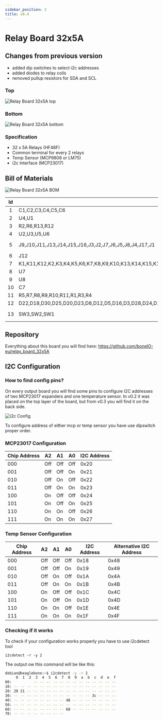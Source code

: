 ```yaml
---
sidebar_position: 2
title: v0.4
---
```


# Relay Board 32x5A

## Changes from previous version

- added dip switches to select i2c addresses
- added diodes to relay coils
- removed pullup resistors for SDA and SCL

### Top

![Relay Board 32x5A top](/img/32x5a_v0.4_top_small.jpg)

### Bottom

![Relay Board 32x5A bottom](/img/32x5a_v0.4_bottom_small.jpg)

### Specification

- 32 x 5A Relays (HF46F)
- Common terminal for every 2 relays
- Temp Sensor (MCP9808 or LM75)
- i2c Interface (MCP23017)

## Bill of Materials

![Relay Board 32x5A BOM](/img/32x5a_v0.4_bom_small.jpg)

| Id  | Designator                                                                                                                                            | Package                                                | Quantity | Designation          |
| :-: | ----------------------------------------------------------------------------------------------------------------------------------------------------- | ------------------------------------------------------ | -------- | -------------------- |
|  1  | C1,C2,C3,C4,C5,C6                                                                                                                                     | C_0603_1608Metric                                      | 6        | 100nF                |
|  2  | U4,U1                                                                                                                                                 | SSOP-28_5.3x10.2mm_P0.65mm                             | 2        | MCP23017_SS          |
|  3  | R2,R6,R13,R12                                                                                                                                         | R_0603_1608Metric                                      | 4        | 4.7k                 |
|  4  | U2,U3,U5,U6                                                                                                                                           | SOIC-18W_7.5x11.6mm_P1.27mm                            | 4        | ULN2803A             |
|  5  | J9,J10,J11,J13,J14,J15,J16,J3,J2,J7,J6,J5,J8,J4,J17,J1                                                                                                | PhoenixContact_GMSTBA_2,5_3-G_1x03_P7.50mm_Horizontal  | 16       | Screw_Terminal_01x03 |
|  6  | J12                                                                                                                                                   | PinHeader_2x04_P2.54mm_Vertical                        | 1        | Conn_02x04_Odd_Even  |
|  7  | K1,K11,K12,K2,K3,K4,K5,K6,K7,K8,K9,K10,K13,K14,K15,K16,K17,K18,K19,K20,K21,K22,K23,K24,K25,K26,K27,K28,K29,K30,K31,K32                                | HF46F                                                  | 32       | HF46F                |
|  8  | U7                                                                                                                                                    | SO-8_3.9x4.9mm_P1.27mm                                 | 1        | LM75_SO8             |
|  9  | U8                                                                                                                                                    | MSOP-8_3x3mm_P0.65mm                                   | 1        | MCP9808_MSOP         |
| 10  | C7                                                                                                                                                    | C_0603_1608Metric                                      | 1        | 100n                 |
| 11  | R5,R7,R8,R9,R10,R11,R1,R3,R4                                                                                                                          | R_0603_1608Metric                                      | 9        | 10k                  |
| 12  | D22,D18,D30,D25,D20,D23,D8,D12,D5,D16,D3,D28,D24,D10,D29,D32,D15,D11,D1,D26,D19,D13,D27,D17,D2,D31,D14,D7,D9,D6,D4,D21                                | D_MiniMELF                                             | 32       | LL4148               |
| 13  | SW3,SW2,SW1                                                                                                                                           | SW_DIP_SPSTx03_Slide_Omron_A6S-310x_W8.9mm_P2.54mm     | 3        | SW_DIP_x03           |

## Repository

Everything about this board you will find here: https://github.com/boneIO-eu/relay_board_32x5A

## I2C Configuration

### How to find config pins?

On every output board you will find some pins to configure I2C addresses of two MCP23017 expanders and one temperature sensor. In v0.2 it was placed on the top layer of the board, but from v0.3 you will find it on the back side.

![i2c Config](/img/32x5a_v0.4_bottom_label_small.jpg)

To configure address of either mcp or temp sensor you have use dipswitch proper order.

### MCP23017 Configuration

| Chip Address | A2       | A1       | A0       | I2C Address |
| ------------ | -------- | -------- | -------- | ----------- |
| 000          | Off      | Off      | Off      | 0x20        |
| 001          | Off      | Off      | On       | 0x21        |
| 010          | Off      | On       | Off      | 0x22        |
| 011          | Off      | On       | On       | 0x23        |
| 100          | On       | Off      | Off      | 0x24        |
| 101          | On       | Off      | On       | 0x25        |
| 110          | On       | On       | Off      | 0x26        |
| 111          | On       | On       | On       | 0x27        |

### Temp Sensor Configuration

| Chip Address | A2       | A1       | A0       | I2C Address | Alternative I2C Address |
| ------------ | -------- | -------- | -------- | ----------- | ----------------------- |
| 000          | Off      | Off      | Off      | 0x18        | 0x48                    |
| 001          | Off      | Off      | On       | 0x19        | 0x49                    |
| 010          | Off      | On       | Off      | 0x1A        | 0x4A                    |
| 011          | Off      | On       | On       | 0x1B        | 0x4B                    |
| 100          | On       | Off      | Off      | 0x1C        | 0x4C                    |
| 101          | On       | Off      | On       | 0x1D        | 0x4D                    |
| 110          | On       | On       | Off      | 0x1E        | 0x4E                    |
| 111          | On       | On       | On       | 0x1F        | 0x4F                    |

### Checking if it works

To check if your configuration works properly you have to use i2cdetect tool

```console
i2cdetect -r -y 2
```

The output ow this command will be like this:

```bash
debian@beaglebone:~$ i2cdetect -y -r 2
     0  1  2  3  4  5  6  7  8  9  a  b  c  d  e  f
00:          -- -- -- -- -- -- -- -- -- -- -- -- --
10: -- -- -- -- -- -- -- -- -- -- -- -- -- -- -- --
20: 20 21 -- -- -- -- -- -- -- -- -- -- -- -- -- --
30: -- -- -- -- -- -- -- -- -- -- -- -- 3c -- -- --
40: -- -- -- -- -- -- -- -- 48 -- -- -- -- -- -- --
50: -- -- -- -- -- -- -- -- -- -- -- -- -- -- -- --
60: -- -- -- -- -- -- -- -- 68 -- -- -- -- -- -- --
70: -- -- -- -- -- -- -- --
```
